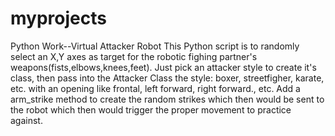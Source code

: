# myprojects
Python Work--Virtual Attacker Robot
This Python script is to randomly select an X,Y axes as target for the robotic fighing partner's weapons(fists,elbows,knees,feet).
Just pick an attacker style to create it's class, then pass into the Attacker Class the style: boxer, streetfigher, karate, etc.
with an opening like frontal, left forward, right forward., etc.  Add a arm_strike method to create the random strikes which then would be sent to the robot which then would trigger the proper movement to practice against.
